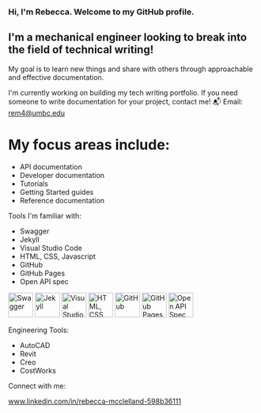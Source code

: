 ### Hi, I'm Rebecca. Welcome to my GitHub profile. 

## I'm a mechanical engineer looking to break into the field of technical writing!

My goal is to learn new things and share with others through approachable and effective documentation. 

I'm currently working on building my tech writing portfolio.
If you need someone to write documentation for your project, contact me! 
:mailbox_with_mail: Email: rem4@umbc.edu

# My focus areas include:

- API documentation
- Developer documentation
- Tutorials
- Getting Started guides
- Reference documentation

Tools I'm familiar with:

- Swagger
- Jekyll
- Visual Studio Code
- HTML, CSS, Javascript
- GitHub
- GitHub Pages
- Open API spec

<img alt="Swagger" src="images/swagger_logo" height="50">
<img alt="Jekyll" src="images/jekyll_logo" height="50">
<img alt="Visual Studio Code" src="images/visual_studio_code_icon" height="50">
<img alt="HTML, CSS, and JS" src="images/html_css_js" height="50">
<img alt="GitHub" src="images/github_logo" height="50">
<img alt="GitHub Pages" src="images/github_pages_logo" height="50">
<img alt="Open API Spec" src="images/open_api_logo" height="50">

Engineering Tools:
- AutoCAD
- Revit
- Creo
- CostWorks

Connect with me:

www.linkedin.com/in/rebecca-mcclelland-598b36111

<!-- Latest Blog Posts:
INSERT LINK TO GITHUB PAGES TECH WRITING PORTFOLIO? THIS CAN LIST EACH TUTORIAL/POST FROM THE SITE??? -->

